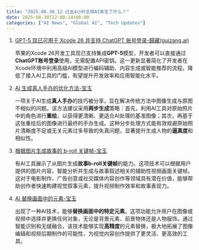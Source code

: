 ```yaml
---
title: "2025.08.30.12 过去4小时全球AI发生了什么？"
date: 2025-08-30T12:00:14+08:00
categories: ["AI News", "Global AI", "Tech Updates"]
---
```


1.  [GPT-5 现已可用于 Xcode 26 并支持 ChatGPT 账号登录-歸藏(guizang.ai)](https://x.com/op7418/status/1961616776929972535)

    苹果的Xcode 26开发工具现已支持集成**GPT-5**模型，开发者可以直接通过**ChatGPT账号登录**使用，无需配置API密钥。这一更新显著简化了开发者在Xcode环境中利用高级AI模型进行编码辅助、内容生成或智能推荐的流程，降低了接入AI工具的门槛，有望提升开发效率和应用智能化水平。

2.  [AI 生成真人手办的优化方法-宝玉](https://x.com/dotey/status/1961602489515450415)

    一项关于AI生成**真人手办**的技巧被分享，旨在解决传统方法中图像生成与原图不相似的问题。该方法建议采用**两步生成**策略：首先，利用AI工具对原始照片中的角色进行**重绘**，以获得更清晰、更适合AI处理的基准图像；其次，再基于这张重绘后的图像进行最终的手办生成。这种分步处理方式能有效规避原始照片清晰度不足或无关元素过多导致的失真问题，显著提升生成人物的**逼真度**和相似性。

3.  [根据图片生成故事的 b-roll 关键帧-宝玉](https://x.com/dotey/status/1961593115069821216)

    有AI工具展示了从图片生成**故事b-roll关键帧**的能力。这项技术可以根据用户提供的图片内容，智能分析并生成与故事叙述相关的辅助性视频画面关键帧。这对于电影制作、广告创意或社交媒体内容创作等领域具有潜在价值，能够帮助创作者快速构建视觉叙事元素，提升视频制作效率和故事表现力。

4.  [AI 替换画面中的元素-宝玉](https://x.com/dotey/status/1961592815453876625)

    出现了一种AI技术，能够**替换画面中的特定元素**。这项功能允许用户在图像或视频中选择并更换任何对象，无论是背景元素、前景物体还是人物服饰。通过智能识别和无缝融合，该技术能够实现**高精度**的元素替换，极大地拓展了图像编辑和视频后期制作的可能性，为视觉内容创作提供了更灵活、更高效的工具。